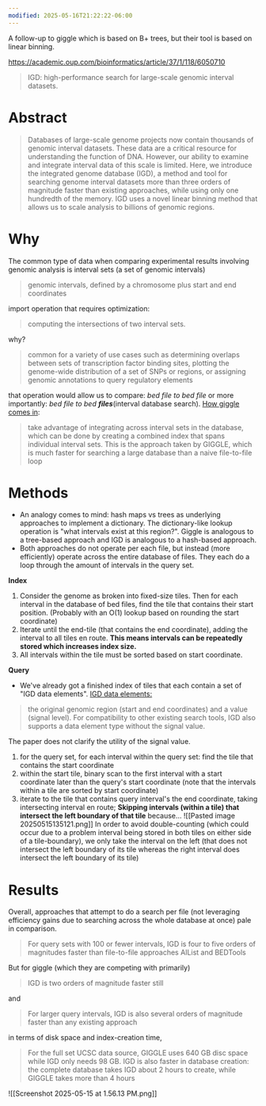 ```yaml
---
modified: 2025-05-16T21:22:22-06:00
---
```

A follow-up to giggle which is based on B+ trees, but their tool is based on linear binning.

https://academic.oup.com/bioinformatics/article/37/1/118/6050710
> IGD: high-performance search for large-scale genomic interval datasets.
# Abstract
> Databases of large-scale genome projects now contain thousands of genomic interval datasets. These data are a critical resource for understanding the function of DNA. However, our ability to examine and integrate interval data of this scale is limited. Here, we introduce the integrated genome database (IGD), a method and tool for searching genome interval datasets more than three orders of magnitude faster than existing approaches, while using only one hundredth of the memory. IGD uses a novel linear binning method that allows us to scale analysis to billions of genomic regions.
# Why
The common type of data when comparing experimental results involving genomic analysis is interval sets (a set of genomic intervals)
> genomic intervals, defined by a chromosome plus start and end coordinates

import operation that requires optimization:
> computing the intersections of two interval sets.

why?
> common for a variety of use cases such as determining overlaps between sets of transcription factor binding sites, plotting the genome-wide distribution of a set of SNPs or regions, or assigning genomic annotations to query regulatory elements

that operation would allow us to compare: *bed file to bed file* or more importantly: *bed file to bed **files***(interval database search). <u>How giggle comes in</u>:
> take advantage of integrating across interval sets in the database, which can be done by creating a combined index that spans individual interval sets. This is the approach taken by GIGGLE, which is much faster for searching a large database than a naive file-to-file loop
# Methods
- An analogy comes to mind: hash maps vs trees as underlying approaches to implement a dictionary.
  The dictionary-like lookup operation is "what intervals exist at this region?". Giggle is analogous to a tree-based approach and IGD is analogous to a hash-based approach.
- Both approaches do not operate per each file, but instead (more efficiently) operate across the entire database of files. They each do a loop through the amount of intervals in the query set.

**Index**
1) Consider the genome as broken into fixed-size tiles. Then for each interval in the database of bed files, find the tile that contains their start position. (Probably with an O(1) lookup based on rounding the start coordinate)
2) Iterate until the end-tile (that contains the end coordinate), adding the interval to all tiles en route. **This means intervals can be repeatedly stored which increases index size.**
3) All intervals within the tile must be sorted based on start coordinate.

**Query**
- We've already got a finished index of tiles that each contain a set of "IGD data elements".
<u>IGD data elements:</u>
> the original genomic region (start and end coordinates) and a value (signal level). For compatibility to other existing search tools, IGD also supports a data element type without the signal value.

The paper does not clarify the utility of the signal value.

1) for the query set, for each interval within the query set:
   find the tile that contains the start coordinate
2) within the start tile, binary scan to the first interval with a start coordinate later than the query's start coordinate (note that the intervals within a tile are sorted by start coordinate)
3) iterate to the tile that contains query interval's the end coordinate, taking intersecting interval en route;
   **Skipping intervals (within a tile) that intersect the left boundary of that tile** because…
![[Pasted image 20250515135121.png]]
In order to avoid double-counting (which could occur due to a problem interval being stored in both tiles on either side of a tile-boundary), we only take the interval on the left (that does not intersect the left boundary of its tile whereas the right interval does intersect the left boundary of its tile)
# Results
Overall, approaches that attempt to do a search per file (not leveraging efficiency gains due to searching across the whole database at once) pale in comparison.
> For query sets with 100 or fewer intervals, IGD is four to five orders of magnitudes faster than file-to-file approaches AIList and BEDTools

But for giggle (which they are competing with primarily)
> IGD is two orders of magnitude faster still

and
> For larger query intervals, IGD is also several orders of magnitude faster than any existing approach

in terms of disk space and index-creation time,
> For the full set UCSC data source, GIGGLE uses 640 GB disc space while IGD only needs 98 GB. IGD is also faster in database creation: the complete database takes IGD about 2 hours to create, while GIGGLE takes more than 4 hours

![[Screenshot 2025-05-15 at 1.56.13 PM.png]]
